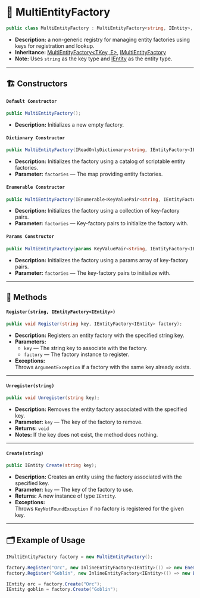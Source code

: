 # 🧩 MultiEntityFactory

```csharp
public class MultiEntityFactory : MultiEntityFactory<string, IEntity>, IMultiEntityFactory
```

- **Description:** a non-generic registry for managing entity factories
  using keys for registration and lookup.
- **Inheritance:** [MultiEntityFactory<TKey, E>](MultiEntityFactory%601.md),
  [IMultiEntityFactory](IMultiEntityFactory.md)
- **Note:** Uses `string` as the key type and [IEntity](../Entities/IEntity.md) as the entity type.

---

## 🏗️ Constructors

#### `Default Constructor`

```csharp
public MultiEntityFactory();
```

- **Description:** Initializes a new empty factory.

#### `Dictionary Constructor`

```csharp
public MultiEntityFactory(IReadOnlyDictionary<string, IEntityFactory<IEntity>> factories);
```

- **Description:** Initializes the factory using a catalog of scriptable entity factories.
- **Parameter:** `factories` — The map providing entity factories.

#### `Enumerable Constructor`

```csharp
public MultiEntityFactory(IEnumerable<KeyValuePair<string, IEntityFactory<IEntity>>> factories);
```

- **Description:** Initializes the factory using a collection of key-factory pairs.
- **Parameter:** `factories` — Key-factory pairs to initialize the factory with.

#### `Params Constructor`

```csharp
public MultiEntityFactory(params KeyValuePair<string, IEntityFactory<IEntity>>[] factories);
```

- **Description:** Initializes the factory using a params array of key-factory pairs.
- **Parameter:** `factories` — The key-factory pairs to initialize with.

---

## 🏹 Methods

#### `Register(string, IEntityFactory<IEntity>)`

```csharp
public void Register(string key, IEntityFactory<IEntity> factory);
```

- **Description:** Registers an entity factory with the specified string key.
- **Parameters:**
    - `key` — The string key to associate with the factory.
    - `factory` — The factory instance to register.
- **Exceptions:**  
  Throws `ArgumentException` if a factory with the same key already exists.

---

#### `Unregister(string)`

```csharp
public void Unregister(string key);
```

- **Description:** Removes the entity factory associated with the specified key.
- **Parameter:** `key` — The key of the factory to remove.
- **Returns:** `void`
- **Notes:** If the key does not exist, the method does nothing.

---

#### `Create(string)`

```csharp
public IEntity Create(string key);
```

- **Description:** Creates an entity using the factory associated with the specified key.
- **Parameter:** `key` — The key of the factory to use.
- **Returns:** A new instance of type `IEntity`.
- **Exceptions:**  
  Throws `KeyNotFoundException` if no factory is registered for the given key.

---

## 🗂 Example of Usage

```csharp
IMultiEntityFactory factory = new MultiEntityFactory();

factory.Register("Orc", new InlineEntityFactory<IEntity>(() => new EnemyEntity("Orc")));
factory.Register("Goblin", new InlineEntityFactory<IEntity>(() => new EnemyEntity("Goblin")));

IEntity orc = factory.Create("Orc");
IEntity goblin = factory.Create("Goblin");
```